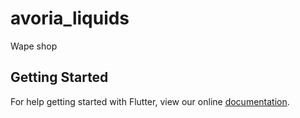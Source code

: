 # avoria_liquids

Wape shop

## Getting Started

For help getting started with Flutter, view our online
[documentation](https://flutter.io/).
